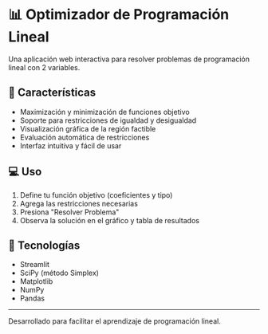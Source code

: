 # 📊 Optimizador de Programación Lineal

Una aplicación web interactiva para resolver problemas de programación lineal con 2 variables.

## 🚀 Características

- Maximización y minimización de funciones objetivo
- Soporte para restricciones de igualdad y desigualdad
- Visualización gráfica de la región factible
- Evaluación automática de restricciones
- Interfaz intuitiva y fácil de usar

## 💻 Uso

1. Define tu función objetivo (coeficientes y tipo)
2. Agrega las restricciones necesarias
3. Presiona "Resolver Problema"
4. Observa la solución en el gráfico y tabla de resultados

## 🔧 Tecnologías

- Streamlit
- SciPy (método Simplex)
- Matplotlib
- NumPy
- Pandas

---
Desarrollado para facilitar el aprendizaje de programación lineal.